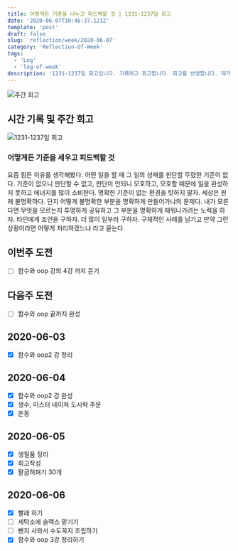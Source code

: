 ```yaml
---
title: 어떻게든 기준을 나누고 피드백할 것 | 1231-1237일 회고
date: '2020-06-07T10:46:37.121Z'
template: 'post'
draft: false
slug: 'reflection/week/2020-06-07'
category: 'Reflection-Of-Week'
tags:
  - 'Log'
  - 'log-of-week'
description: '1231-1237일 회고입니다. 기록하고 회고합니다. 회고를 반영합니다. 제가 자라는 방식입니다.'
---
```

![주간 회고](https://imgur.com/PwMHNaY.png)


## 시간 기록 및 주간 회고 

![1231-1237일 회고](https://user-images.githubusercontent.com/35516239/84595706-51dc3400-ae94-11ea-874a-af4074136684.png)

### 어떻게든 기준을 세우고 피드백할 것 
요즘 힘든 이유를 생각해봤다. 어떤 일을 할 때 그 일의 성패를 판단할 뚜렸한 기준이 없다. 기준이 없으니 판단할 수 없고, 판단이 안되니 모호하고, 모호함 떼문에 일을 완성하지 못하고 에너지를 많이 소비한다. 명확한 기준이 없는 환경을 탓하지 말자. 세상은 원래 불명확하다. 단지 어떻게 불명확한 부분을 명확하게 만들어가냐의 문제다. 내가 모른다면 무엇을 모르는지 투명하게 공유하고 그 부분을 명확하게 채워나가려는 노력을 하자. 타인에게 조언을 구하자. 더 많이 일부러 구하자. 구체적인 사례를 남기고 만약 그런 상황이라면 어떻게 처리하겠느냐 라고 묻는다.

## 이번주 도전
- [ ] 함수와 oop 강의 4강 까지 듣기 

## 다음주 도전
- [ ] 함수와 oop 끝까지 완성 

## 2020-06-03
- [x] 함수와 oop2 강 정리 

## 2020-06-04
- [x] 함수와 oop2 강 완성
- [x] 생수, 미스터 네이쳐 도시락 주문
- [x] 운동

## 2020-06-05 
- [x] 생필품 정리 
- [x] 회고작성
- [x] 팔굽혀펴기 30개

## 2020-06-06
- [x] 빨래 하기 
- [ ] 세탁소에 슬랙스 맡기기 
- [ ] 뻰지 사와서 수도꼭지 조립하기 
- [x] 함수와 oop 3강 정리하기 
